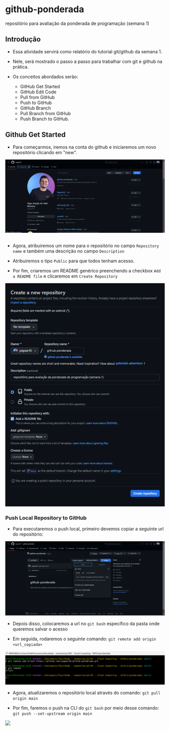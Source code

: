 # github-ponderada
repositório para avaliação da ponderada de programação (semana 1)

## Introdução
* Essa atividade servirá como relatório do tutorial git/github da semana 1.

* Nele, será mostrado o passo a passo para trabalhar com git e github na prática.

* Os conceitos abordados serão: 
    *  GitHub Get Started
    *  GitHub Edit Code 
    * Pull from GitHub
    * Push to GitHub 
    * GitHub Branch 
    * Pull Branch from GitHub
    * Push Branch to GitHub.
   

## Github Get Started 

* Para começarmos, iremos na conta do github e iniciaremos um novo repositório clicando em "new".

<img src = "./imgs/pg-inical-prog-semana1.png">

## 
* Agora, atribuiremos um nome para o repositório no campo ```Repository name``` e também uma descrição no campo ```Description```

* Atribuiremos o tipo ```Public``` para que todos tenham acesso.

* Por fim, criaremos um README genérico preenchendo a checkbox ```Add a README file``` e clicaremos em ```Create Repository```

<img src ="./imgs/part1-prog-ponderada-1.png">

### Push Local Repository to GitHub

* Para executaremos o push local, primeiro devemos copiar a seguinte url do repositório:

<img src = "./imgs/clone-repo.png">

* Depois disso, colocaremos a url no ```git bash``` específico da pasta onde queremos salvar o acesso

* Em seguida, rodaremos o seguinte comando: ```git remote add origin <url_copiada>```

<img src ="./imgs/origin remote .png">

* Agora, atualizaremos o repositório local através do comando: 
```git pull origin main```

* Por fim, faremos o push na CLI do ```git bash``` por meio desse comando: ```git push --set-upstream origin main```

<img src = "./imgs/push-origin-main .png">
